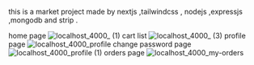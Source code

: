 this is a market project made by nextjs ,tailwindcss , nodejs ,expressjs ,mongodb and strip .

home page
![localhost_4000_ (1)](https://user-images.githubusercontent.com/112770883/202870422-b3f996e7-da3c-4dae-aa1e-fd0eab4a549f.png)
cart list
![localhost_4000_ (3)](https://user-images.githubusercontent.com/112770883/202870481-08a8f0e1-79db-4d0a-81b7-0e6abbb17a01.png)
profile page
![localhost_4000_profile](https://user-images.githubusercontent.com/112770883/202870510-01f2ac79-f173-4154-b7ee-ffb6d62d2735.png)
change password page 
![localhost_4000_profile (1)](https://user-images.githubusercontent.com/112770883/202870533-0883960c-4bb7-4180-ae7c-e992afedbbcc.png)
orders page
![localhost_4000_my-orders](https://user-images.githubusercontent.com/112770883/202870607-6448bc08-6d27-4bca-8b76-7d667bb7dd7a.png)
